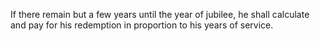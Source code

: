 If there remain but a few years until the year of jubilee, he shall calculate and pay for his redemption in proportion to his years of service.
